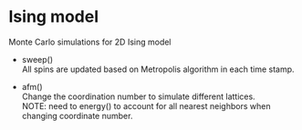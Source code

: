 # Ising model
Monte Carlo simulations for 2D Ising model

* sweep()  
All spins are updated based on Metropolis algorithm in each time stamp.

* afm()  
Change the coordination number to simulate different lattices.  
NOTE: need to energy() to account for all nearest neighbors when changing coordinate number.
